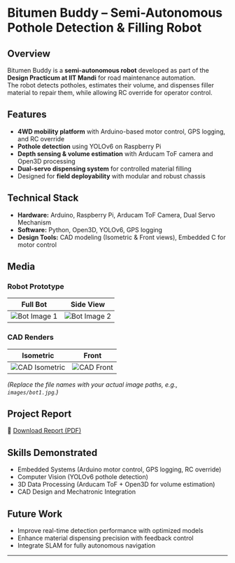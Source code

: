 # Bitumen Buddy – Semi-Autonomous Pothole Detection & Filling Robot

## Overview
Bitumen Buddy is a **semi-autonomous robot** developed as part of the **Design Practicum at IIT Mandi** for road maintenance automation.  
The robot detects potholes, estimates their volume, and dispenses filler material to repair them, while allowing RC override for operator control.  

## Features
- **4WD mobility platform** with Arduino-based motor control, GPS logging, and RC override  
- **Pothole detection** using YOLOv6 on Raspberry Pi  
- **Depth sensing & volume estimation** with Arducam ToF camera and Open3D processing  
- **Dual-servo dispensing system** for controlled material filling  
- Designed for **field deployability** with modular and robust chassis  

## Technical Stack
- **Hardware:** Arduino, Raspberry Pi, Arducam ToF Camera, Dual Servo Mechanism  
- **Software:** Python, Open3D, YOLOv6, GPS logging  
- **Design Tools:** CAD modeling (Isometric & Front views), Embedded C for motor control  

## Media
### Robot Prototype
| Full Bot | Side View |
|----------|-----------|
| ![Bot Image 1](images/bot1.jpg) | ![Bot Image 2](images/bot2.jpg) |

### CAD Renders
| Isometric | Front |
|-----------|-------|
| ![CAD Isometric](images/cad_iso.jpg) | ![CAD Front](images/cad_front.jpg) |

*(Replace the file names with your actual image paths, e.g., `images/bot1.jpg`.)*

## Project Report
📄 [Download Report (PDF)](report.pdf)  

## Skills Demonstrated
- Embedded Systems (Arduino motor control, GPS logging, RC override)  
- Computer Vision (YOLOv6 pothole detection)  
- 3D Data Processing (Arducam ToF + Open3D for volume estimation)  
- CAD Design and Mechatronic Integration  

## Future Work
- Improve real-time detection performance with optimized models  
- Enhance material dispensing precision with feedback control  
- Integrate SLAM for fully autonomous navigation  

---
